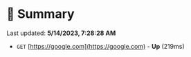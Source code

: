 # 📖 Summary
Last updated: **5/14/2023, 7:28:28 AM**

- `GET` [https://google.com](https://google.com) - **Up** (219ms)
